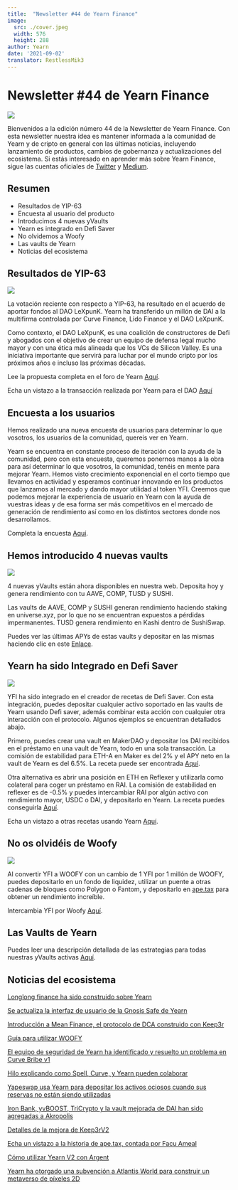 ```yaml
---
title:  "Newsletter #44 de Yearn Finance"
image:
  src: ./cover.jpeg
  width: 576
  height: 288
author: Yearn
date: '2021-09-02'
translator: RestlessMik3
---
```



# Newsletter #44 de Yearn Finance 

![](image1.jfif)

Bienvenidos a la edición número 44 de la Newsletter de Yearn Finance. Con esta newsletter nuestra idea es mantener informada a la comunidad de Yearn y de cripto en general con las últimas noticias, incluyendo lanzamiento de productos, cambios de gobernanza y actualizaciones del ecosistema. Si estás interesado en aprender más sobre Yearn Finance, sigue las cuentas oficiales de [Twitter](https://twitter.com/iearnfinance) y [Medium](https://medium.com/iearn). 

## **Resumen**

- Resultados de YIP-63
- Encuesta al usuario del producto
- Introducimos 4 nuevas yVaults
- Yearn es integrado en Defi Saver
- No olvidemos a Woofy
- Las vaults de Yearn
- Noticias del ecosistema

## **Resultados de YIP-63**

![](image2.jfif)

La votación reciente con respecto a YIP-63, ha resultado en el acuerdo de aportar fondos al DAO LeXpunK. Yearn ha transferido un millón de DAI a la multifirma controlada por Curve Finance, Lido Finance y el DAO LeXpunK.

Como contexto, el DAO LeXpunK, es una coalición de constructores de Defi y abogados con el objetivo de crear un equipo de defensa legal mucho mayor y con una ética más alineada que los VCs de Silicon Valley. Es una iniciativa importante que servirá para luchar por el mundo cripto por los próximos años e incluso las próximas décadas.

Lee la propuesta completa en el foro de Yearn [Aquí](https://gov.yearn.finance/t/yip-63-fund-builder-first-legal-activism-dao/11280).

Echa un vistazo a la transacción realizada por Yearn para el DAO [Aquí](https://etherscan.io/tx/0x0ec0fc55d6dc51b426a254bf2d6de138b1b9a1c3031f4ab3a7b39439fa004392)

## **Encuesta a los usuarios**

Hemos realizado una nueva encuesta de usuarios para determinar lo que vosotros, los usuarios de la comunidad, quereis ver en Yearn.
 
Yearn se encuentra en constante proceso de iteración con la ayuda de la comunidad, pero con esta encuesta, queremos ponernos manos a la obra para así determinar lo que vosotros, la comunidad, tenéis en mente para mejorar Yearn. Hemos visto crecimiento exponencial en el corto tiempo que llevamos en actividad y esperamos continuar innovando en los productos que lanzamos al mercado y dando mayor utilidad al token YFI. Creemos que podemos mejorar la experiencia de usuario en Yearn con la ayuda de vuestras ideas y de esa forma ser más competitivos en el mercado de generación de rendimiento así como en los distintos sectores donde nos desarrollamos.

Completa la encuesta [Aquí](https://yearnfinance.typeform.com/to/ojp3J8gn).

## **Hemos introducido 4 nuevas vaults**

![](image3.jfif)

4 nuevas yVaults están ahora disponibles en nuestra web. Deposita hoy y genera rendimiento con tu AAVE, COMP, TUSD y SUSHI.
 
Las vaults de AAVE, COMP y SUSHI generan rendimiento haciendo staking en universe.xyz, por lo que no se encuentran expuestos a pérdidas impermanentes. TUSD genera rendimiento en Kashi dentro de SushiSwap.

Puedes ver las últimas APYs de estas vaults y depositar en las mismas haciendo clic en este [Enlace](https://yearn.finance/vaults).

## **Yearn ha sido Integrado en Defi Saver**

![](image4.jfif)

YFI ha sido integrado en el creador de recetas de Defi Saver. Con esta integración, puedes depositar cualquier activo soportado en las vaults de Yearn usando Defi saver, además combinar esta acción con cualquier otra interacción con el protocolo. Algunos ejemplos se encuentran detallados abajo.
 
Primero, puedes crear una vault en MakerDAO y depositar los DAI recibidos en el préstamo en una vault de Yearn, todo en una sola transacción. La comisión de estabilidad para ETH-A en Maker es del 2% y el APY neto en la vault de Yearn es del 6.5%. La receta puede ser encontrada [Aquí](https://app.defisaver.com/recipes/create?recipe=V3JhcEV0aEFjdGlvbiwyMDtSZWZsZXhlck9wZW5TYWZlQWN0aW9uLEVUSC1BO1JlZmxleGVyU3VwcGx5QWN0aW9uLCQyLHJlY2lwZSxBbGwgYXZhaWxhYmxlO1JlZmxleGVyR2VuZXJhdGVBY3Rpb24sJDIsNjY2NixyZWNpcGU7U2VsbEFjdGlvbiwweDAzYWI0NTg2MzQ5MTBhYWQyMGVmNWYxYzhlZTk2ZjFkNmFjNTQ5MTkscmVjaXBlLDY2NjYsMHhBMGI4Njk5MWM2MjE4YjM2YzFkMTlENGEyZTlFYjBjRTM2MDZlQjQ4LHJlY2lwZSwxO1llYXJuU3VwcGx5QWN0aW9uLDB4QTBiODY5OTFjNjIxOGIzNmMxZDE5RDRhMmU5RWIwY0UzNjA2ZUI0OCxyZWNpcGUsQWxsIGF2YWlsYWJsZSx3YWxsZXQ%3D).

Otra alternativa es abrir una posición en ETH en Reflexer y utilizarla como colateral para coger un préstamo en RAI. La comisión de estabilidad en reflexer es de -0.5% y puedes intercambiar RAI por algún activo con rendimiento mayor, USDC o DAI, y depositarlo en Yearn. La receta puedes conseguirla [Aquí](https://app.defisaver.com/recipes/create?recipe=V3JhcEV0aEFjdGlvbiwyMDtSZWZsZXhlck9wZW5TYWZlQWN0aW9uLEVUSC1BO1JlZmxleGVyU3VwcGx5QWN0aW9uLCQyLHJlY2lwZSxBbGwgYXZhaWxhYmxlO1JlZmxleGVyR2VuZXJhdGVBY3Rpb24sJDIsNjY2NixyZWNpcGU7U2VsbEFjdGlvbiwweDAzYWI0NTg2MzQ5MTBhYWQyMGVmNWYxYzhlZTk2ZjFkNmFjNTQ5MTkscmVjaXBlLDY2NjYsMHhBMGI4Njk5MWM2MjE4YjM2YzFkMTlENGEyZTlFYjBjRTM2MDZlQjQ4LHJlY2lwZSwxO1llYXJuU3VwcGx5QWN0aW9uLDB4QTBiODY5OTFjNjIxOGIzNmMxZDE5RDRhMmU5RWIwY0UzNjA2ZUI0OCxyZWNpcGUsQWxsIGF2YWlsYWJsZSx3YWxsZXQ%3D).

Echa un vistazo a otras recetas usando Yearn [Aquí](https://app.defisaver.com/).

## **No os olvidéis de Woofy**

![](image5.jfif)

Al convertir YFI a WOOFY con un cambio de 1 YFI por 1 millón de WOOFY, puedes depositarlo en un fondo de liquidez, utilizar un puente a otras cadenas de bloques como Polygon o Fantom, y depositarlo en [ape.tax](https://ape.tax/) para obtener un rendimiento increíble.
 
Intercambia YFI por Woofy [Aquí](https://woofy.finance/).

## **Las Vaults de Yearn**

Puedes leer una descripción detallada de las estrategias para todas nuestras yVaults activas [Aquí](https://medium.com/yearn-state-of-the-vaults/the-vaults-at-yearn-9237905ffed3).

## **Noticias del ecosistema**

[Longlong finance ha sido construido sobre Yearn](https://twitter.com/longlongfinance/status/1424889905877069826)

[Se actualiza la interfaz de usuario de la Gnosis Safe de Yearn](https://twitter.com/seanmacaonghais/status/1427229450773618695?s=21)

[Introducción a Mean Finance, el protocolo de DCA construido con Keep3r](https://twitter.com/mean_fi/status/1422947694444785666?s=21)

[Guía para utilizar WOOFY](https://twitter.com/cryptannews/status/1426489521911177217?s=21)

[El equipo de seguridad de Yearn ha identificado y resuelto un problema en Curve Bribe v1](https://twitter.com/bantg/status/1426629982328180737?s=21)

[Hilo explicando como Spell, Curve, y Yearn pueden colaborar](https://twitter.com/danielesesta/status/1426547097415913476?s=21)

[Yapeswap usa Yearn para depositar los activos ociosos cuando sus reservas no están siendo utilizadas](https://twitter.com/yapeswap/status/1427270229839605761)

[Iron Bank, yvBOOST, TriCrypto y la vault mejorada de DAI han sido agregadas a Akropolis](https://twitter.com/akropolisio/status/1427258414229442563)

[Detalles de la mejora de Keep3rV2](https://twitter.com/AndreCronjeTech/status/1429021091218006023)

[Echa un vistazo a la historia de ape.tax, contada por Facu Ameal](https://twitter.com/fameal/status/1428382076064174080?s=20)

[Cómo utilizar Yearn V2 con Argent](https://twitter.com/argentHQ/status/1431205382865760257)

[Yearn ha otorgado una subvención a Atlantis World para construir un metaverso de píxeles 2D](https://twitter.com/iearnfinance/status/1432387438014435332)
